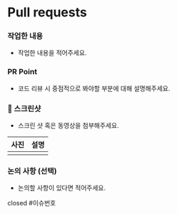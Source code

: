 # Pull requests
### 작업한 내용
- 작업한 내용을 적어주세요.

### PR Point
- 코드 리뷰 시 중점적으로 봐야할 부분에 대해 설명해주세요.

### 📸 스크린샷
- 스크린 샷 혹은 동영상을 첨부해주세요.

| 사진 | 설명 |
| --- | --- |
| | |

### 논의 사항 (선택)
- 논의할 사항이 있다면 적어주세요.

closed #이슈번호
